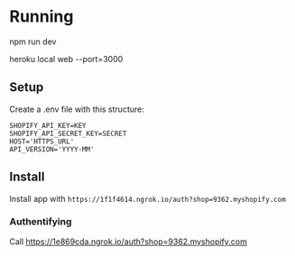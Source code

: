 # Running

npm run dev

heroku local web --port=3000

## Setup

Create a .env file with this structure:

```
SHOPIFY_API_KEY=KEY
SHOPIFY_API_SECRET_KEY=SECRET
HOST='HTTPS_URL'
API_VERSION='YYYY-MM'
```

## Install

Install app with `https://1f1f4614.ngrok.io/auth?shop=9362.myshopify.com`

### Authentifying

Call https://1e869cda.ngrok.io/auth?shop=9362.myshopify.com
